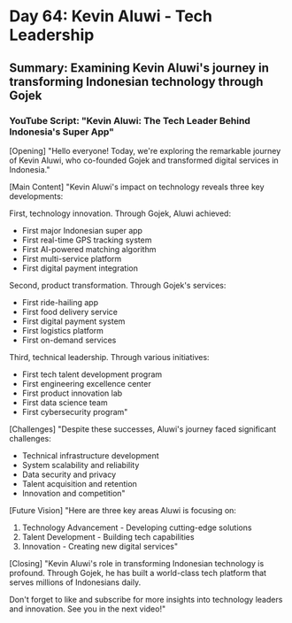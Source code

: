 # Day 64: Kevin Aluwi - Tech Leadership
## Summary: Examining Kevin Aluwi's journey in transforming Indonesian technology through Gojek

### YouTube Script: "Kevin Aluwi: The Tech Leader Behind Indonesia's Super App"

[Opening]
"Hello everyone! Today, we're exploring the remarkable journey of Kevin Aluwi, who co-founded Gojek and transformed digital services in Indonesia."

[Main Content]
"Kevin Aluwi's impact on technology reveals three key developments:

First, technology innovation. Through Gojek, Aluwi achieved:
- First major Indonesian super app
- First real-time GPS tracking system
- First AI-powered matching algorithm
- First multi-service platform
- First digital payment integration

Second, product transformation. Through Gojek's services:
- First ride-hailing app
- First food delivery service
- First digital payment system
- First logistics platform
- First on-demand services

Third, technical leadership. Through various initiatives:
- First tech talent development program
- First engineering excellence center
- First product innovation lab
- First data science team
- First cybersecurity program"

[Challenges]
"Despite these successes, Aluwi's journey faced significant challenges:
- Technical infrastructure development
- System scalability and reliability
- Data security and privacy
- Talent acquisition and retention
- Innovation and competition"

[Future Vision]
"Here are three key areas Aluwi is focusing on:

1. Technology Advancement - Developing cutting-edge solutions
2. Talent Development - Building tech capabilities
3. Innovation - Creating new digital services"

[Closing]
"Kevin Aluwi's role in transforming Indonesian technology is profound. Through Gojek, he has built a world-class tech platform that serves millions of Indonesians daily.

Don't forget to like and subscribe for more insights into technology leaders and innovation. See you in the next video!" 